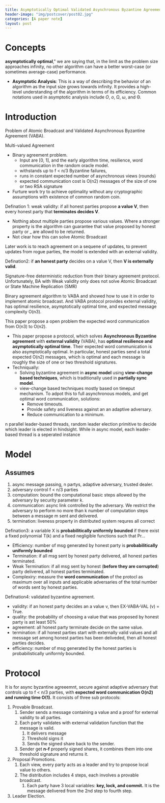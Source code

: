 ```yaml
---
title: Asymptotically Optimal Validated Asynchronous Byzantine Agreement
header-image: "img/postcover/post02.jpg"
categories: [A paper note]
layout: post
---
```


# Concepts

**asymptotically optimal**," we are saying that, in the limit as the problem size approaches infinity, no other algorithm can have a better worst-case (or sometimes average-case) performance.

- **Asymptotic Analysis**: This is a way of describing the behavior of an algorithm as the input size grows towards infinity. It provides a high-level understanding of the algorithm in terms of its efficiency. Common notations used in asymptotic analysis include *O*, *o*, Ω, *ω*, and Θ.

# Introduction

Problem of Atomic Broadcast and Validated Asynchronous Byzantine Agreement (VABA).

Multi-valued Agreement

- Binary agreement problem. 
  - Input are [0, 1], and the early algorithm time, resilience, word communication in the random oracle model.
  - withstands up to f < n/3 Byzantine failures, 
  - runs in constant expected number of asynchronous views (rounds)
  - expected communication cost is O(n2) messages of the size of one or two RSA signature
- Furture work try to achieve optimality without any cryptographic assumptions with existence of common random coin.

Defination 1: weak validity: if all honest parties propose **a value V**, then every honest party that **terminates decides V**.

- Nothing about multiple parties propose various values. Where a stronger property is the algorithm can guarantee that value proposed by honest party or _ are allowd to be returned.
- Not clear how this can solve Atomic Broadcast

Later work is to reach agreement on a sequene of updates, to prevent updates from rogue parties, the model is extended with an external validity.

Defination2: if **an honest party** decides on a value V, then **V is externally valid**.

Signature-free deterministic reduction from their binary agreement protocol. Unfortunately, BA with Weak validity only does not solve Atomic Broadcast or State Machine Replication (SMR)

Binary agreement algorithm to VABA and showed how to use it in order to implement atomic broadcast. And VABA protocol provides external validity, has optimal resilience, asymptotically optimal time, and expected message complexity O(n3).

This paper propose a open problem the expected word communication from O(n3) to O(n2).

- This paper propose a protocol, which solves **Asynchronous Byzantine agreement** with **external validity** (VABA), has **optimal resilience and asymptotically optimal time**. Their expected word communication is also asymptotically optimal. In particular, honest parties send a total expected O(n2) messages, which is optimal and each message is roughly the size of one or two threshold signatures.
- Techniqually:
  - Solving byzantine agreement in **async model** using **view-change based techniques**, which is traditionally used in **partially sync model**.
  - view-change based techniques mostly based on timeput mechanism. To adpot this to full asynchronous models, and get optimal word communication, solutions:
    - Remove timeouts.
    - Provide safety and liveness against an an adaptive adversary.
    - Reduce communication to a minimum.

n parallel leader-based threads, random leader election primitive to decide which leader is elected in hindsight. While in async model, each leader-based thread is a seperated instance

# Model

## Assumes

1. async message passing, n partys, adaptive adversary, trusted dealer.
2. adversary control f < n/3 parties
3. computation: bound the computational basic steps allowed by the adversary by security parameter k.
4. communication: async link controlled by the adversary. We restrict the adversary to perform no more than k number of computation steps between a message m sent and delivered.
5. termination: liveness property in distributed system requres all correct

Defination3: a variable X is **probabilitically uniformly bounded** if there exist a fixed polynomial T(k) and a fixed negligible functions such that Pr...

- Efficiency: number of msg generated by honest party is **probabilitically uniformly bounded**
- Termination: if all msg sent by honest party delivered, all honest parties terminated.
- Weak Termination: if all msg sent by honest (**before they are corrupted**) party delivered, all honest parties terminated.
- Complexiry: measure the **word communication** of the protocl  as maximum over all inputs and applicable adversaries of the total number of words sent by honest parties.

Defination4: validated byzantine agreement. 

- validity: if an honest party decides an a value v, then EX-VABA-VAL (v) = True.
- quality: the probability of choosing a value that was proposed by honest party is ast least 50%
- agreement: all honest party terminate decide on the same value.
- termination: if all honest parties start with externally valid values and all message set among honest parties has been deliveded, then all honest parties decides.
- efficiency: number of msg generated by the honest parties is probabilistically uniformly bounded.

# Protocol

It is for async byzantine agreeemnt, secure against adaptive adversary that controls up to f < n/3 parties, with **expected word communication O(n2) and running time O(1).** It consists of three sub protocols:

1. Provable Broadcast.
   1. Sender sends a message containing a value and a proof for external validity to all parties.
   2. Each party validates with external validation function that the message is valid.
      1. It delivers message
      2. Threshold signs it
      3. Sends the signed share back to the sender.
   3. Sender get **n-f** properly signed shares, it combines them into one threshold signature and returns it.
2. Proposal Promotions.
   1. Each view, every party acts as a leader and try to propose local value to others.
   2. The distribution includes 4 steps, each involves a provable broadcast.
      1. Each party have 3 local variables: **key, lock, and commit.** It is the message delivered from the 2nd step to fourth step.
3. Leader Election.



